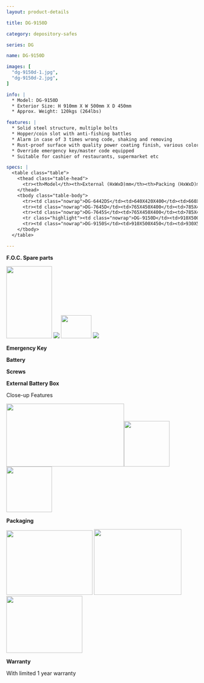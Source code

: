 ```yaml
---
layout: product-details

title: DG-9150D

category: depository-safes

series: DG

name: DG-9150D

images: [
  "dg-9150d-1.jpg",
  "dg-9150d-2.jpg",
]

info: |
  * Model: DG-9150D
  * Exterior Size: H 910mm X W 500mm X D 450mm
  * Approx. Weight: 120kgs (264lbs)

features: |
  * Solid steel structure, multiple bolts
  * Hopper/coin slot with anti-fishing battles
  * Alarm in case of 3 times wrong code, shaking and removing
  * Rust-proof surface with quality power coating finish, various colors available
  * Override emergency key/master code equipped
  * Suitable for cashier of restaurants, supermarket etc

specs: |
  <table class="table">
    <thead class="table-head">
      <tr><th>Model</th><th>External (HxWxD)mm</th><th>Packing (HxWxD)mm</th><th>Weight (kg)</th><th>Door (mm)</th><th>Body (mm)</th><th>20’FCL (pcs)</th></tr>
    </thead>
    <tbody class="table-body">
      <tr><td class="nowrap">DG-6442DS</td><td>640X420X400</td><td>660X440X450</td><td>73</td><td>10</td><td>6</td><td>230</td></tr>
      <tr><td class="nowrap">DG-7645D</td><td>765X450X400</td><td>785X470X450</td><td>92</td><td>10</td><td>6</td><td>175</td></tr>
      <tr><td class="nowrap">DG-7645S</td><td>765X450X400</td><td>785X470X450</td><td>86</td><td>10</td><td>6</td><td>175</td></tr>
      <tr class="highlight"><td class="nowrap">DG-9150D</td><td>910X500X450</td><td>930X520X500</td><td>120</td><td>10</td><td>6</td><td>125</td></tr>
      <tr><td class="nowrap">DG-9150S</td><td>910X500X450</td><td>930X520X500</td><td>115</td><td>10</td><td>6</td><td>125</td></tr>
    </tbody>
  </table>

---
```


**F.O.C. Spare parts**

<img src="{IMAGE_CDN}/dg-9150d-3.jpg" style="width: 120px; height: 190px;" />

<img src="{IMAGE_CDN}/dg-9150d-4.jpg" />

<img src="{IMAGE_CDN}/dg-9150d-5.jpg" style="width: 80px; height: 61px;" />

<img src="{IMAGE_CDN}/dg-9150d-6.jpg" />

**Emergency Key**

**Battery**

**Screws**

**External Battery Box**

Close-up Features

<img alt="" src="{IMAGE_CDN}/dg-9150d-7.jpg" style="width: 310px; height: 166px;" /><img alt="" src="{IMAGE_CDN}/dg-9150d-8.jpg" style="width: 120px; height: 120px;" /><img alt="" src="{IMAGE_CDN}/dg-9150d-9.jpg" style="width: 120px; height: 120px;" />

**Packaging**

<img alt="" src="{IMAGE_CDN}/dg-9150d-10.jpg" style="width: 227px; height: 170px;" />

<img alt="" src="{IMAGE_CDN}/dg-9150d-11.jpg" style="width: 230px; height: 173px;" />

<img alt="" src="{IMAGE_CDN}/dg-9150d-12.jpg" style="width: 200px; height: 150px;" />

**Warranty**

With limited 1 year warranty
